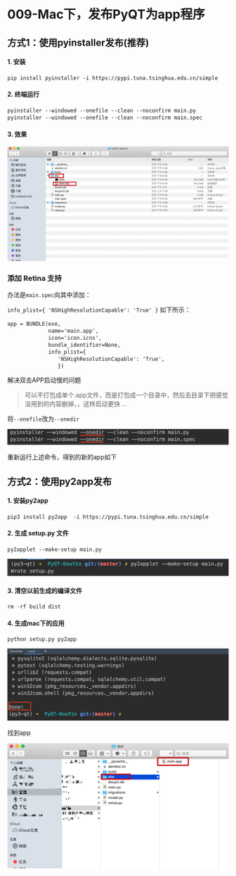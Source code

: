 # 009-Mac下，发布PyQT为app程序

## 方式1：使用pyinstaller发布(推荐)

#### 1. 安装

```
pip install pyinstaller -i https://pypi.tuna.tsinghua.edu.cn/simple
```

#### 2. 终端运行

```
pyinstaller --windowed --onefile --clean --noconfirm main.py
pyinstaller --windowed --onefile --clean --noconfirm main.spec
```

#### 3. 效果

![image-20201028184027503](009-打包为可执行程序.assets/image-20201028184027503.png)

### 添加 Retina 支持

办法是`main.spec`向其中添加：

`info_plist={ 'NSHighResolutionCapable': 'True' }` 如下所示：

```
app = BUNDLE(exe,
             name='main.app',
             icon='icon.icns',
             bundle_identifier=None,
             info_plist={
                'NSHighResolutionCapable': 'True',
                })
```

解决双击APP启动慢的问题

> 可以不打包成单个.app文件，而是打包成一个目录中，然后去目录下把感觉没用到的内容删掉，，这样启动更快 ...

将`--onefile`改为`--onedir`

![image-20201029094440181](009-打包为可执行程序.assets/image-20201029094440181.png)

重新运行上述命令，得到的新的app如下



## 方式2：使用py2app发布

#### 1. 安装py2app

```
pip3 install py2app  -i https://pypi.tuna.tsinghua.edu.cn/simple
```

#### 2. 生成 setup.py 文件

```
py2applet --make-setup main.py
```

![image-20201028112829564](009-打包为可执行程序.assets/image-20201028112829564.png)

#### 3. 清空以前生成的编译文件

```
rm -rf build dist
```

#### 4. 生成mac下的应用

```
python setup.py py2app 
```

![image-20201028113012065](009-打包为可执行程序.assets/image-20201028113012065.png)

找到app

![image-20201028113058478](009-打包为可执行程序.assets/image-20201028113058478.png)